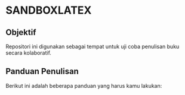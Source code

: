 # SANDBOXLATEX

## Objektif
Repositori ini digunakan sebagai tempat untuk uji coba penulisan buku secara kolaboratif. 

## Panduan Penulisan
Berikut ini adalah beberapa panduan yang harus kamu lakukan:

